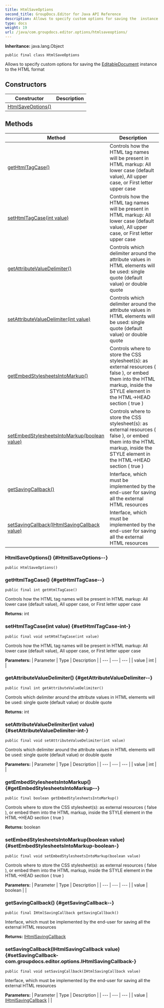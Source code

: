 ```yaml
---
title: HtmlSaveOptions
second_title: GroupDocs.Editor for Java API Reference
description: Allows to specify custom options for saving the  instance to the HTML format
type: docs
weight: 19
url: /java/com.groupdocs.editor.options/htmlsaveoptions/
---
```

**Inheritance:**
java.lang.Object
```
public final class HtmlSaveOptions
```

Allows to specify custom options for saving the [EditableDocument](../../com.groupdocs.editor/editabledocument) instance to the HTML format
## Constructors

| Constructor | Description |
| --- | --- |
| [HtmlSaveOptions()](#HtmlSaveOptions--) |  |
## Methods

| Method | Description |
| --- | --- |
| [getHtmlTagCase()](#getHtmlTagCase--) | Controls how the HTML tag names will be present in HTML markup: All lower case (default value), All upper case, or First letter upper case |
| [setHtmlTagCase(int value)](#setHtmlTagCase-int-) | Controls how the HTML tag names will be present in HTML markup: All lower case (default value), All upper case, or First letter upper case |
| [getAttributeValueDelimiter()](#getAttributeValueDelimiter--) | Controls which delimiter around the attribute values in HTML elements will be used: single quote (default value) or double quote |
| [setAttributeValueDelimiter(int value)](#setAttributeValueDelimiter-int-) | Controls which delimiter around the attribute values in HTML elements will be used: single quote (default value) or double quote |
| [getEmbedStylesheetsIntoMarkup()](#getEmbedStylesheetsIntoMarkup--) | Controls where to store the CSS stylesheet(s): as external resources ( false ), or embed them into the HTML markup, inside the STYLE element in the HTML->HEAD section ( true ) |
| [setEmbedStylesheetsIntoMarkup(boolean value)](#setEmbedStylesheetsIntoMarkup-boolean-) | Controls where to store the CSS stylesheet(s): as external resources ( false ), or embed them into the HTML markup, inside the STYLE element in the HTML->HEAD section ( true ) |
| [getSavingCallback()](#getSavingCallback--) | Interface, which must be implemented by the end-user for saving all the external HTML resources |
| [setSavingCallback(IHtmlSavingCallback value)](#setSavingCallback-com.groupdocs.editor.options.IHtmlSavingCallback-) | Interface, which must be implemented by the end-user for saving all the external HTML resources |
### HtmlSaveOptions() {#HtmlSaveOptions--}
```
public HtmlSaveOptions()
```


### getHtmlTagCase() {#getHtmlTagCase--}
```
public final int getHtmlTagCase()
```


Controls how the HTML tag names will be present in HTML markup: All lower case (default value), All upper case, or First letter upper case

**Returns:**
int
### setHtmlTagCase(int value) {#setHtmlTagCase-int-}
```
public final void setHtmlTagCase(int value)
```


Controls how the HTML tag names will be present in HTML markup: All lower case (default value), All upper case, or First letter upper case

**Parameters:**
| Parameter | Type | Description |
| --- | --- | --- |
| value | int |  |

### getAttributeValueDelimiter() {#getAttributeValueDelimiter--}
```
public final int getAttributeValueDelimiter()
```


Controls which delimiter around the attribute values in HTML elements will be used: single quote (default value) or double quote

**Returns:**
int
### setAttributeValueDelimiter(int value) {#setAttributeValueDelimiter-int-}
```
public final void setAttributeValueDelimiter(int value)
```


Controls which delimiter around the attribute values in HTML elements will be used: single quote (default value) or double quote

**Parameters:**
| Parameter | Type | Description |
| --- | --- | --- |
| value | int |  |

### getEmbedStylesheetsIntoMarkup() {#getEmbedStylesheetsIntoMarkup--}
```
public final boolean getEmbedStylesheetsIntoMarkup()
```


Controls where to store the CSS stylesheet(s): as external resources ( false ), or embed them into the HTML markup, inside the STYLE element in the HTML->HEAD section ( true )

**Returns:**
boolean
### setEmbedStylesheetsIntoMarkup(boolean value) {#setEmbedStylesheetsIntoMarkup-boolean-}
```
public final void setEmbedStylesheetsIntoMarkup(boolean value)
```


Controls where to store the CSS stylesheet(s): as external resources ( false ), or embed them into the HTML markup, inside the STYLE element in the HTML->HEAD section ( true )

**Parameters:**
| Parameter | Type | Description |
| --- | --- | --- |
| value | boolean |  |

### getSavingCallback() {#getSavingCallback--}
```
public final IHtmlSavingCallback getSavingCallback()
```


Interface, which must be implemented by the end-user for saving all the external HTML resources

**Returns:**
[IHtmlSavingCallback](../../com.groupdocs.editor.options/ihtmlsavingcallback)
### setSavingCallback(IHtmlSavingCallback value) {#setSavingCallback-com.groupdocs.editor.options.IHtmlSavingCallback-}
```
public final void setSavingCallback(IHtmlSavingCallback value)
```


Interface, which must be implemented by the end-user for saving all the external HTML resources

**Parameters:**
| Parameter | Type | Description |
| --- | --- | --- |
| value | [IHtmlSavingCallback](../../com.groupdocs.editor.options/ihtmlsavingcallback) |  |

